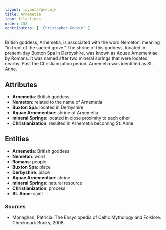 ```yaml
---
layout: layouts/pce.njk
title: Arnemetia
icon: file-lines
order: 152
contributors: [ 'Christopher Godwin' ]
---
```

British goddess, Arnemetia, is associated with the word Nemeton, meaning "in front of the sacred grove." The shrine of this goddess, located in present-day Buxton Spa in Derbyshire, was known as Aquae Arnementiae by Romans. It was named after two mineral springs that were located nearby. Post the Christianization period, Arnemetia was identified as St. Anne.

## Attributes

- **Arnemetia**: British goddess
- **Nemeton**: related to the name of Arnemetia
- **Buxton Spa**: located in Derbyshire
- **Aquae Arnementiae**: shrine of Arnemetia
- **mineral Springs**: located in close proximity to each other
- **Christianization**: resulted in Arnemetia becoming St. Anne

## Entities

- **Arnemetia**: British goddess
- **Nemeton**: word
- **Romans**: people
- **Buxton Spa**: place
- **Derbyshire**: place
- **Aquae Arnementiae**: shrine
- **mineral Springs**: natural resource
- **Christianization**: process
- **St. Anne**: saint

### Sources

- Monaghan, Patricia. The Encyclopedia of Celtic Mythology and Folklore. Checkmark Books, 2008.

